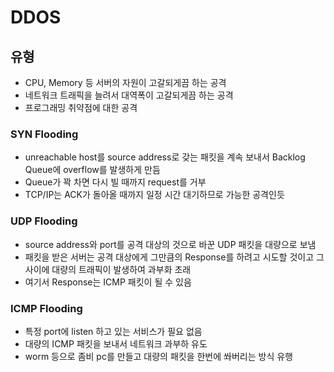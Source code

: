 # DDOS
## 유형
- CPU, Memory 등 서버의 자원이 고갈되게끔 하는 공격
- 네트워크 트래픽을 늘려서 대역폭이 고갈되게끔 하는 공격
- 프로그래밍 취약점에 대한 공격

### SYN Flooding
- unreachable host를 source address로 갖는 패킷을 계속 보내서 Backlog Queue에 overflow를 발생하게 만듬
- Queue가 꽉 차면 다시 빌 때까지 request를 거부
- TCP/IP는 ACK가 돌아올 때까지 일정 시간 대기하므로 가능한 공격인듯

### UDP Flooding
- source address와 port를 공격 대상의 것으로 바꾼 UDP 패킷을 대량으로 보냄
- 패킷을 받은 서버는 공격 대상에게 그만큼의 Response를 하려고 시도할 것이고 그 사이에 대량의 트래픽이 발생하여 과부화 초래
- 여기서 Response는 ICMP 패킷이 될 수 있음

### ICMP Flooding
- 특정 port에 listen 하고 있는 서비스가 필요 없음
- 대량의 ICMP 패킷을 보내서 네트워크 과부하 유도
- worm 등으로 좀비 pc를 만들고 대량의 패킷을 한번에 쏴버리는 방식 유행


